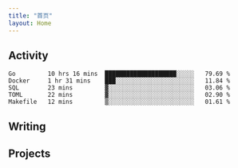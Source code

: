 ```yaml
---
title: "首页"
layout: Home
---
```


## Activity
<!--START_SECTION:waka-->
```text
Go         10 hrs 16 mins  ████████████████████░░░░░   79.69 % 
Docker     1 hr 31 mins    ███░░░░░░░░░░░░░░░░░░░░░░   11.84 % 
SQL        23 mins         ▓░░░░░░░░░░░░░░░░░░░░░░░░   03.06 % 
TOML       22 mins         ▓░░░░░░░░░░░░░░░░░░░░░░░░   02.90 % 
Makefile   12 mins         ▒░░░░░░░░░░░░░░░░░░░░░░░░   01.61 % 
```
<!--END_SECTION:waka-->

## Writing
<PindedPosts />

## Projects
<Projects />
